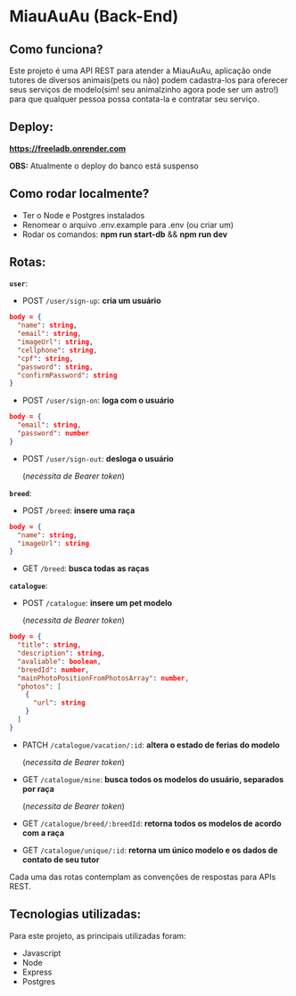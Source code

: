 # MiauAuAu (Back-End)

## Como funciona?

Este projeto é uma API REST para atender a MiauAuAu, aplicação onde tutores de diversos animais(pets ou não) podem cadastra-los para oferecer seus serviços de modelo(sim! seu animalzinho agora pode ser um astro!) para que qualquer pessoa possa contata-la e contratar seu serviço.

## Deploy:

**https://freeladb.onrender.com**

**OBS:** Atualmente o deploy do banco está suspenso

## Como rodar localmente?

- Ter o Node e Postgres instalados
- Renomear o arquivo .env.example para .env (ou criar um)
- Rodar os comandos: **npm run start-db** && **npm run dev**

## Rotas:

**`user`**:

- POST `/user/sign-up`: **cria um usuário**

```json
body = {
  "name": string,
  "email": string,
  "imageUrl": string,
  "cellphone": string,
  "cpf": string,
  "password": string,
  "confirmPassword": string
}
```

- POST `/user/sign-on`: **loga com o usuário**

```json
body = {
  "email": string,
  "password": number
}
```

- POST `/user/sign-out`: **desloga o usuário**

  (_necessita de Bearer token_)

**`breed`**:

- POST `/breed`: **insere uma raça**

```json
body = {
  "name": string,
  "imageUrl": string
}
```

- GET `/breed`: **busca todas as raças**

**`catalogue`**:

- POST `/catalogue`: **insere um pet modelo**

  (_necessita de Bearer token_)

```json
body = {
  "title": string,
  "description": string,
  "avaliable": boolean,
  "breedId": number,
  "mainPhotoPositionFromPhotosArray": number,
  "photos": [
    {
      "url": string
    }
  ]
}
```

- PATCH `/catalogue/vacation/:id`: **altera o estado de ferias do modelo**

  (_necessita de Bearer token_)

- GET `/catalogue/mine`: **busca todos os modelos do usuário, separados por raça**

  (_necessita de Bearer token_)

- GET `/catalogue/breed/:breedId`: **retorna todos os modelos de acordo com a raça**

- GET `/catalogue/unique/:id`: **retorna um único modelo e os dados de contato de seu tutor**

Cada uma das rotas contemplam as convenções de respostas para APIs REST.

## Tecnologias utilizadas:

Para este projeto, as principais utilizadas foram:

- Javascript
- Node
- Express
- Postgres
